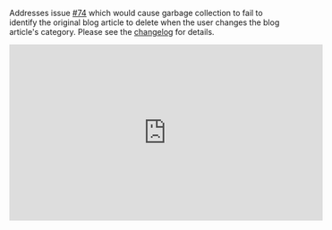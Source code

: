<!--
template: articlepage.html
title: Trio v1.0.0-rc.4 | Trio Blog
appendToTarget: true
category: releases
tag: v1.0.0-rc.4
articleTitle: Trio v1.0.0-rc.4 (IKIGAI)
-->
Addresses issue <a target="_blank" href="https://github.com/4awpawz/trio/issues/74">#74</a> which would cause garbage collection to fail to identify the original blog article to delete when the user changes the blog article's category. Please see the <a target="_blank" href="https://github.com/4awpawz/trio/tree/master#v100-rc4-ikigai">changelog</a> for details.
<div class="video-container">
    <iframe width="560" height="315" src="https://www.youtube.com/embed/igPVZrkPTt0" frameborder="0" allow="accelerometer; autoplay; encrypted-media; gyroscope; picture-in-picture" allowfullscreen></iframe>
</div>
<!-- end -->